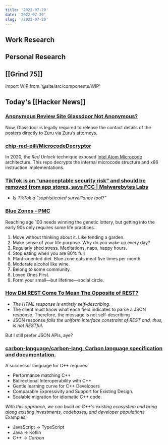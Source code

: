 ```yaml
---
title: '2022-07-20'
date: '2022-07-20'
slug: '/2022-07-20'
---
```


## Work Research

## Personal Research

## [[Grind 75]]

import WIP from '@site/src/components/WIP'

<WIP />

## Today's [[Hacker News]]

### [Anonymous Review Site Glassdoor Not Anonymous?](https://www.webworm.co/p/glassdoor)

Now, Glassdoor is legally required to release the contact details of the posters directly to Zuru via Zuru’s attorneys.

### [chip-red-pill/MicrocodeDecryptor](https://github.com/chip-red-pill/MicrocodeDecryptor)

In 2020, the _Red Unlock_ technique exposed [Intel Atom Microcode](https://en.wikipedia.org/wiki/Intel_Microcode) architecture.
This repo decrypts the internal microcode structure and x86 instruction implementations.

### [TikTok is an "unacceptable security risk" and should be removed from app stores, says FCC | Malwarebytes Labs](https://blog.malwarebytes.com/privacy-2/2022/07/tiktok-is-unacceptable-security-risk-and-should-be-removed-from-app-stores-says-fcc/)

- _Is TikTok a “sophisticated surveillance tool?"_

### [Blue Zones - PMC](https://www.ncbi.nlm.nih.gov/pmc/articles/PMC6125071/)

Reaching age 100 needs winning the genetic lottery, but getting into the early 90s only requires some life practices.

1. Move without thinking about it. Like tending a garden.
2. Make sense of your life purpose. Why do you wake up every day?
3. Regularly shed stress. Meditations, naps, happy hours.
4. Stop eating when you are 80% full
5. Plant-oriented diet. Blue zone eats meat five times per month.
6. Moderate alcohol like wine.
7. Belong to some community.
8. Loved Ones First.
9. Form your small—but lifetime—social circle.

### [How Did REST Come To Mean The Opposite of REST?](https://htmx.org/essays/how-did-rest-come-to-mean-the-opposite-of-rest/)

- _The HTML response is entirely self-describing._
- The client must know what each field indicates to parse a JSON response. Therefore, the message is not self-describing
- JSON response _fails the uniform interface constraint of REST and, thus, is not RESTful_.

But I still prefer JSON APIs, aye?

### [carbon-language/carbon-lang: Carbon language specification and documentation.](https://github.com/carbon-language/carbon-lang)

A successor language for C++ requires:

- Performance matching C++
- Bidirectional Interoperability with C++
- Gentle learning curve for C++ Developers
- Comparable Expressivity and Support for Existing Design.
- Scalable migration for idiomatic C++ code.

_With this approach, we can build on C++'s existing ecosystem and bring along existing investments, codebases, and developer populations._ Examples:

- JavaScript → TypeScript
- Java → Kotlin
- C++ → _Carbon_
